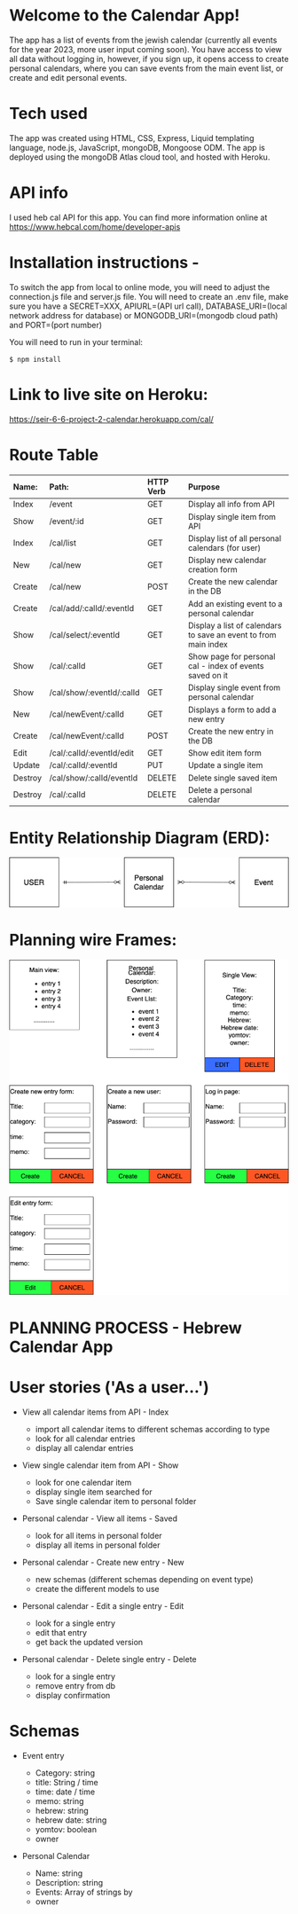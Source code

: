 # Welcome to the Calendar App!
The app has a list of events from the jewish calendar (currently all events for the year 2023, more user input coming soon).
You have access to view all data without logging in, however, if you sign up, it opens access to create personal calendars, where you can save events from the main event list, or create and edit personal events.

# Tech used
The app was created using HTML, CSS, Express, Liquid templating language, node.js, JavaScript, mongoDB, Mongoose ODM. 
The app is deployed using the mongoDB Atlas cloud tool, and hosted with Heroku.

# API info
I used heb cal API for this app. You can find more information online at https://www.hebcal.com/home/developer-apis

# Installation instructions - 

To switch the app from local to online mode, you will need to adjust the connection.js file and server.js file.
You will need to create an .env file, make sure you have a SECRET=XXX, APIURL=(API url call), DATABASE_URI=(local network address for database) or MONGODB_URI=(mongodb cloud path) and PORT=(port number)

You will need to run in your terminal: 
```console
$ npm install
```

# Link to live site on Heroku:

https://seir-6-6-project-2-calendar.herokuapp.com/cal/

# Route Table

|Name:|Path:|HTTP Verb|Purpose|
|:---|:---|:---|:---|
|Index|/event|GET|Display all info from API|
|Show|/event/:id|GET|Display single item from API|
|Index|/cal/list|GET|Display list of all personal calendars (for user)|
|New|/cal/new|GET|Display new calendar creation form|
|Create|/cal/new|POST|Create the new calendar in the DB|
|Create|/cal/add/:calId/:eventId|GET|Add an existing event to a personal calendar|
|Show|/cal/select/:eventId|GET|Display a list of calendars to save an event to from main index|
|Show|/cal/:calId|GET|Show page for personal cal - index of events saved on it|
|Show|/cal/show/:eventId/:calId|GET|Display single event from personal calendar|
|New|/cal/newEvent/:calId|GET|Displays a form to add a new entry|
|Create|/cal/newEvent/:calId|POST|Create the new entry in the DB|
|Edit|/cal/:calId/:eventId/edit|GET|Show edit item form|
|Update|/cal/:calId/:eventId|PUT|Update a single item|
|Destroy|/cal/show/:calId/eventId|DELETE|Delete single saved item|
|Destroy|/cal/:calId|DELETE|Delete a personal calendar|

# Entity Relationship Diagram (ERD):
![](Planning/ERD.png)

# Planning wire Frames:
![](Planning/wire%20frames.png)


# PLANNING PROCESS - Hebrew Calendar App

# User stories ('As a user...')
- View all calendar items from API - Index
  - import all calendar items to different schemas according to type
  - look for all calendar entries
  - display all calendar entries

- View single calendar item from API - Show
  - look for one calendar item
  - display single item searched for
  - Save single calendar item to personal folder

- Personal calendar - View all items - Saved
  - look for all items in personal folder
  - display all items in personal folder

- Personal calendar - Create new entry - New
  - new schemas (different schemas depending on event type)
  - create the different models to use

- Personal calendar - Edit a single entry - Edit
  - look for a single entry
  - edit that entry
  - get back the updated version

- Personal calendar - Delete single entry - Delete
  - look for a single entry
  - remove entry from db
  - display confirmation


# Schemas
- Event entry
  - Category: string
  - title: String / time
  - time: date / time
  - memo: string
  - hebrew: string
  - hebrew date: string
  - yomtov: boolean
  - owner

- Personal Calendar
  - Name: string
  - Description: string
  - Events: Array of strings by 
  - owner